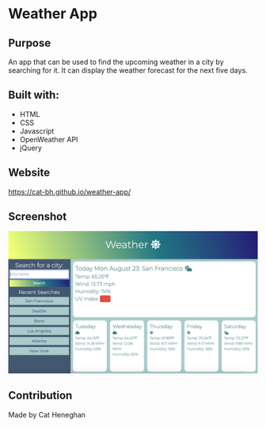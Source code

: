 # Weather App

## Purpose
An app that can be used to find the upcoming weather in a city by searching for it. It can display the weather forecast for the next five days.

## Built with:
- HTML
- CSS
- Javascript
- OpenWeather API
- jQuery

## Website
https://cat-bh.github.io/weather-app/

## Screenshot
![An example search that displays the information and icons depending on weather](./assets/images/screenshot.png)

## Contribution
Made by Cat Heneghan